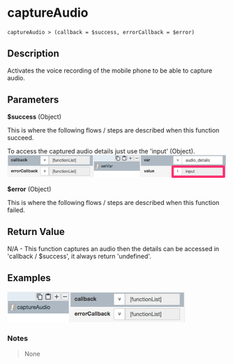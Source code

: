# captureAudio

	captureAudio > (callback = $success, errorCallback = $error)

## Description

Activates the voice recording of the mobile phone to be able to capture audio.

## Parameters

**$success** (Object)

This is where the following flows / steps are described when this function succeed.

To access the captured audio details just use the 'input' (Object).
![](captureAudio1.png?raw=true)

**$error** (Object)

This is where the following flows / steps are described when this function failed.

## Return Value

N/A - This function captures an audio then the details can be accessed in 'callback / $success', it always return 'undefined'.

## Examples

![](captureAudio2.png?raw=true)

### Notes
> None

